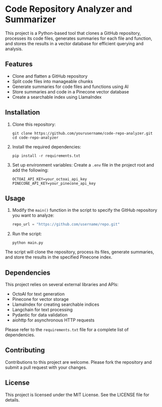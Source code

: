 # Code Repository Analyzer and Summarizer

This project is a Python-based tool that clones a GitHub repository, processes its code files, generates summaries for each file and function, and stores the results in a vector database for efficient querying and analysis.

## Features

- Clone and flatten a GitHub repository
- Split code files into manageable chunks
- Generate summaries for code files and functions using AI
- Store summaries and code in a Pinecone vector database
- Create a searchable index using LlamaIndex

## Installation

1. Clone this repository:
   ```
   git clone https://github.com/yourusername/code-repo-analyzer.git
   cd code-repo-analyzer
   ```

2. Install the required dependencies:
   ```
   pip install -r requirements.txt
   ```

3. Set up environment variables:
   Create a `.env` file in the project root and add the following:
   ```
   OCTOAI_API_KEY=your_octoai_api_key
   PINECONE_API_KEY=your_pinecone_api_key
   ```

## Usage

1. Modify the `main()` function in the script to specify the GitHub repository you want to analyze:
   ```python
   repo_url = "https://github.com/username/repo.git"
   ```

2. Run the script:
   ```
   python main.py
   ```

The script will clone the repository, process its files, generate summaries, and store the results in the specified Pinecone index.

## Dependencies

This project relies on several external libraries and APIs:

- OctoAI for text generation
- Pinecone for vector storage
- LlamaIndex for creating searchable indices
- Langchain for text processing
- Pydantic for data validation
- aiohttp for asynchronous HTTP requests

Please refer to the `requirements.txt` file for a complete list of dependencies.

## Contributing

Contributions to this project are welcome. Please fork the repository and submit a pull request with your changes.

## License

This project is licensed under the MIT License. See the LICENSE file for details.

